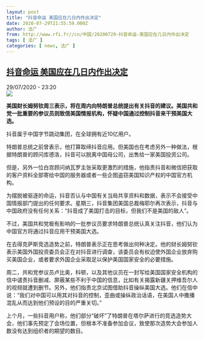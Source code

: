 ```yaml
---
layout: post
title: "抖音命运 美国应在几日内作出决定"
date: 2020-07-29T21:55:59.000Z
author: 法广
from: http://www.rfi.fr//cn/中国/20200729-抖音命运-美国应在几日内作出决定
tags: [ 法广 ]
categories: [ news, 法广 ]
---
```

<!--1596059759000-->
[抖音命运 美国应在几日内作出决定](http://www.rfi.fr//cn/%E4%B8%AD%E5%9B%BD/20200729-%E6%8A%96%E9%9F%B3%E5%91%BD%E8%BF%90-%E7%BE%8E%E5%9B%BD%E5%BA%94%E5%9C%A8%E5%87%A0%E6%97%A5%E5%86%85%E4%BD%9C%E5%87%BA%E5%86%B3%E5%AE%9A)
------

<div>
<div>29/07/2020 - 23:20</div><img src="https://s.rfi.fr/media/display/3262bd40-d1e1-11ea-813a-005056a964fe/w:310/p:16x9/2020-07-22T183308Z_592871605_RC2IYH9AL9VB_RTRMADP_3_USA-TIKTOK-VOTE.JPG"><p><strong>美国财长姆努钦周三表示，将在周内向特朗普总统提出有关抖音的建议。美国共和党一批重要的参议员则致信美国情报机构，怀疑中国通过控制抖音来干预美国大选。</strong></p><div class="t-content__body u-clearfix"><div class="m-interstitial"></div><p>抖音属于中国字节跳动集团，在全球拥有近10亿用户。</p><p>特朗普总统之前曾表示，他打算取缔抖音应用。但美国也在考虑另外一种做法，根据特朗普的顾问库德洛，抖音可以脱离中国母公司，出售给一家美国投资公司。</p><p>但是，另外一位白宫顾问纳瓦罗主张采取更激烈的措施，他指责抖音和微信把获取的客户资料全部寄给中国的服务器或者一些企图盗窃美国知识产权的中国官方机构。</p><p>为摆脱被驱逐的命运，抖音否认与中国有关当局共享资料和数据，表示不会接受中国情报部门提出的任何要求。星期三，抖音集团美国总裁梅耶尔再次表示，抖音与中国政府没有任何关系：“抖音成了美国打击的目标，但我们不是美国的敌人”。</p><p>不过，美国共和党极有影响的一批参议员要求特朗普总统认真关注抖音，他们认为中国官方将通过抖音应用干预美国大选。</p><p>在去得克萨斯竞选造势之前，特朗普表示正在思考做出何种决定。他的财长姆努钦表示美国外国投资委员会正在对抖音进行调查，该委员会有权迫使外国企业放弃购买美国企业，或者要求外国企业采取足以保护美国国家安全的必要措施。</p><p>周二，共和党参议员卢比奥，科顿，以及其他议员在一封写给美国国家安全机构的信中谴责抖音删减、屏蔽某些不利于中国的信息，比如有关揭露新疆关押维吾尔人的视频就遭到删节。另外，他们指责北京试图借助抖音操纵美国大选。他们在信中说：“我们对中国可以用其对抖音的控制，歪曲或操纵政治话语，在美国人中撒播混乱从而达到他们预设的目的严重关切。”</p><p>上个月，一些抖音用户称，他们部分“破坏”了特朗普在塔尔萨进行的竞选造势大会，他们事先预定了会场位置，但根本不准备参加会议，致使那次造势大会参加人数没有达到组织者的期望的数目。</p><div class="o-self-promo o-self-promo--nl o-self-promo--hidden" data-selfpromo-newsletter></div><div class="o-self-promo o-self-promo--app o-self-promo--hidden" data-selfpromo-app></div></div>
</div>
